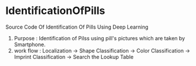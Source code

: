 # IdentificationOfPills
Source Code Of Identification Of Pills Using Deep Learning 

1. Purpose : Identification of Pilss using pill's pictures which are taken by Smartphone.
2. work flow : Localization -> Shape Classification -> Color Classification -> Imprint Classification -> Search the Lookup Table
